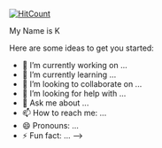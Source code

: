 [![HitCount](http://hits.dwyl.com/KyoungHwanKim/readme.svg)](https://github.com/KyoungHwanKim)

My Name is K

Here are some ideas to get you started:

- 🔭 I’m currently working on ...
- 🌱 I’m currently learning ...
- 👯 I’m looking to collaborate on ...
- 🤔 I’m looking for help with ...
- 💬 Ask me about ...
- 📫 How to reach me: ...
- 😄 Pronouns: ...
- ⚡ Fun fact: ...
-->
